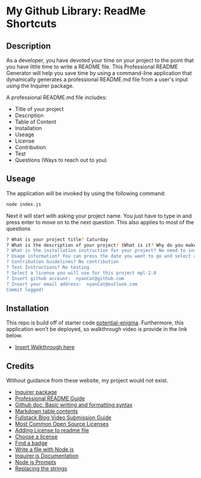 # My Github Library: ReadMe Shortcuts

## Description
As a developer, you have devoted your time on your project to the point that you have little time to write a README file. This Professional README Generator will help you save time by using a command-line application that dynamically generates a professional README.md file from a user's input using the Inquirer package.

A professional README.md file includes:
* Title of your project
* Description
* Table of Content
* Installation
* Useage
* License
* Contribution
* Test
* Questions (Ways to reach out to you)

## Useage
The application will be invoked by using the following command:
```bash
node index.js
```
Next it will start with asking your project name. You just have to type in and press enter to move on to the next question. This also applies to most of the questions

```bash
? What is your project title? Caturday
? What is the description of your project? (What is it? Why do you make it? How did you make it?) It's a website for cat-lovers make plans to go to cat related place like cat cafe.
? What is the installation instruction for your project? No need to install anything. Just click the link below. [Insert the link below]
? Usage information? You can press the date you want to go and select a place you want to go to see cats.
? Contribution Guidelines? No contribution
? Test Instructions? No testing
? Select a license you will use for this project mpl-2.0
? Insert github account:  nyanCat@github.com
? Insert your email address:  nyanCat@outlook.com
Commit logged!
```
## Installation
This repo is build off of starter code [potential-enigma](https://github.com/coding-boot-camp/potential-enigma). Furthermore, this application won’t be deployed, so walkthrough video is provide in the link below.

* [Insert Walkthrough here]()

## Credits
Without guidance from these website, my project would not exist.

* [Inquirer package](https://www.npmjs.com/package/inquirer/v/8.2.4)
* [Professional README Guide](https://coding-boot-camp.github.io/full-stack/github/professional-readme-guide) 
* [Github doc: Basic writing and formatting syntax](https://docs.github.com/en/get-started/writing-on-github/getting-started-with-writing-and-formatting-on-github/basic-writing-and-formatting-syntax)
* [Markdown table contents](https://linuxhint.com/markdown-table-contents/)
* [Fullstack Blog Video Submission Guide](https://coding-boot-camp.github.io/full-stack/computer-literacy/video-submission-guide)
* [Most Common Open Source Licenses](https://snyk.io/learn/open-source-licenses/)
* [Adding License to readme file](https://www.davidketcheson.info/2015/05/13/add_a_readme.html)
* [Choose a license](https://choosealicense.com/)
* [Find a badge](https://shields.io/)
* [Write a file with Node.js](https://nodejs.dev/en/learn/writing-files-with-nodejs/)
* [Inquirer.js Documentation](https://www.npmjs.com/package/inquirer/v/8.2.4)
* [Node js Prompts](https://cto.ai/docs/nodejs-prompts)
* [Replacing the strings](https://stackoverflow.com/questions/5865257/finding-a-substring-and-inserting-another-string)